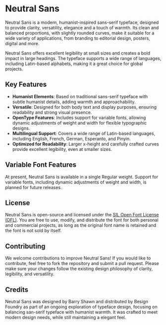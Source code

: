 # Neutral Sans

Neutral Sans is a modern, humanist-inspired sans-serif typeface, designed to provide clarity, versatility, elegance and a touch of warmth. Its clean and balanced proportions, with slightly rounded curves, make it suitable for a wide variety of applications, from branding to editorial design, posters, digital and more. 

Neutral Sans offers excellent legibility at small sizes and creates a bold impact in large headings. The typeface supports a wide range of languages, including Latin-based alphabets, making it a great choice for global projects.

## Key Features

- **Humanist Elements**: Based on traditional sans-serif typeface with subtle humanist details, adding warmth and approachability.
- **Versatile**: Designed for both body text and display purposes, ensuring readability and strong visual presence.
- **OpenType Features**: Includes support for variable fonts, allowing dynamic adjustments of weight and width for flexible typographic designs.
- **Multilingual Support**: Covers a wide range of Latin-based languages, including English, French, German, Esperanto, and Pinyin.
- **Optimized for Readability**: Larger x-height and carefully crafted curves provide excellent legibility, even at smaller sizes.

## Variable Font Features

At present, Neutral Sans is available in a single Regular weight. Support for variable fonts, including dynamic adjustments of weight and width, is planned for future releases.

## License

Neutral Sans is open-source and licensed under the [SIL Open Font License (OFL)](https://scripts.sil.org/cms/scripts/page.php?site_id=nrsi&id=OFL). You are free to use, modify, and distribute the font for both personal and commercial projects, as long as the original font name is retained and the font is not sold by itself.

## Contributing

We welcome contributions to improve Neutral Sans! If you would like to contribute, feel free to fork the repository and submit a pull request. Please make sure your changes follow the existing design philosophy of clarity, legibility, and versatility.

## Credits

Neutral Sans was designed by Barry Shawn and distributed by Besign Foundry as part of an ongoing exploration of typeface design, focusing on balancing san-serif typeface with humanist warmth. It was crafted to meet modern design needs, while still maintaining a elegant feel.
